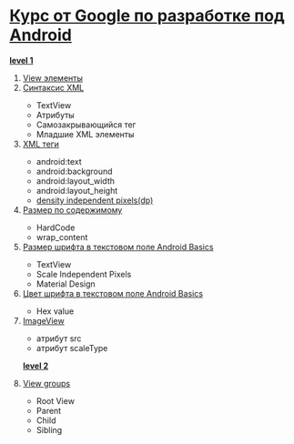 <h1><a href="https://javarush.com/quests/QUEST_GOOGLE_ANDROID">Курс от Google по разработке под Android</a></h1>

<b><a href="https://javarush.com/quests/lectures?quest=QUEST_GOOGLE_ANDROID&level=1">level 1</a></b>
<ol>
<li><a href="https://javarush.com/quests/lectures/questgoogleandroid.level01.lecture03">View элементы</a></li>

<li><a href="https://javarush.com/quests/lectures/questgoogleandroid.level01.lecture03">Синтаксис XML</a></li>
<ul>
<li>TextView</li>
<li>Атрибуты</li>
<li>Самозакрывающийся тег</li>
<li>Младшие XML элементы</li>
</ul>


<li><a href="https://javarush.com/quests/lectures/questgoogleandroid.level01.lecture08">XML теги</a></li>
<ul>
<li>android:text</li>
<li>android:background</li>
<li>android:layout_width</li>
<li>android:layout_height</li>
<li><a href="https://javarush.com/quests/lectures/questgoogleandroid.level01.lecture08">density independent pixels(dp)</a></li>
</li>
</ul>

<li><a href="https://javarush.com/quests/lectures/questgoogleandroid.level01.lecture10">Размер по содержимому</a></li>
<ul>
<li>HardCode</li>
<li>wrap_content</li>
</ul>

<li><a href="https://javarush.com/quests/lectures/questgoogleandroid.level01.lecture11">Размер шрифта в текстовом поле Android Basics</a></li>
<ul>
<li>TextView</li>
<li>Scale Independent Pixels</li>
<li>Material Design</li>
</ul>

<li><a href="https://javarush.com/quests/lectures/questgoogleandroid.level01.lecture12">Цвет шрифта в текстовом поле Android Basics</a></li>
<ul>
<li>Hex value</li>
</ul>

<li><a href="https://javarush.com/quests/lectures/questgoogleandroid.level01.lecture13">ImageView</a></li>
<ul>
<li>атрибут src</li>
<li>атрибут scaleType</li>
</ul>

<b><a href="https://javarush.com/quests/lectures?quest=QUEST_GOOGLE_ANDROID&level=2">level 2</a></b>

<li><a href="https://javarush.com/quests/lectures/questgoogleandroid.level02.lecture00">View groups</a></li>
<ul>
<li>Root View</li>
<li>Parent</li>
<li>Child</li>
<li>Sibling</li>
</ul>

</ol>
